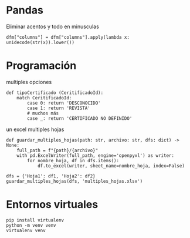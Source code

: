 # Pandas
Eliminar acentos y todo en minusculas 
```
dfm["columns"] = dfm["columns"].apply(lambda x: unidecode(str(x)).lower())
```


# Programación 
multiples opciones 
```
def tipoCertificado (CeritificadoId):
    match CeritificadoId: 
        case 0:	return 'DESCONOCIDO'
        case 1: return 'REVISTA'
        # muchos más
        case _: return 'CERTIFICADO NO DEFINIDO'
```
un excel multiples hojas

```
def guardar_multiples_hojas(path: str, archivo: str, dfs: dict) -> None:
    full_path = f"{path}/{archivo}"
    with pd.ExcelWriter(full_path, engine='openpyxl') as writer:
        for nombre_hoja, df in dfs.items():
            df.to_excel(writer, sheet_name=nombre_hoja, index=False)

dfs = {'Hoja1': df1, 'Hoja2': df2}
guardar_multiples_hojas(dfs, 'multiples_hojas.xlsx')
```
# Entornos virtuales
```
pip install virtualenv
python -m venv venv
virtualenv venv
```
